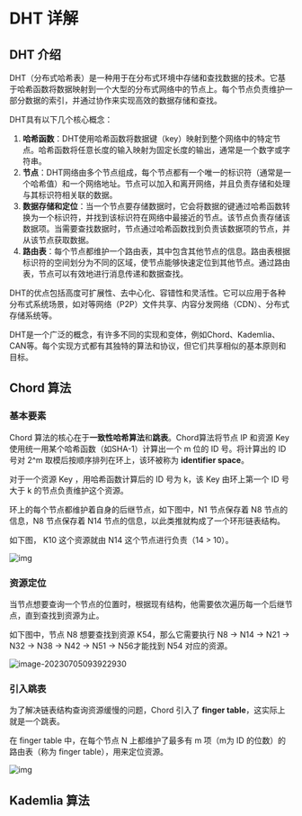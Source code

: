 # DHT 详解

## DHT 介绍

DHT（分布式哈希表）是一种用于在分布式环境中存储和查找数据的技术。它基于哈希函数将数据映射到一个大型的分布式网络中的节点上。每个节点负责维护一部分数据的索引，并通过协作来实现高效的数据存储和查找。

DHT具有以下几个核心概念：

1. **哈希函数**：DHT使用哈希函数将数据键（key）映射到整个网络中的特定节点。哈希函数将任意长度的输入映射为固定长度的输出，通常是一个数字或字符串。
2. **节点**：DHT网络由多个节点组成，每个节点都有一个唯一的标识符（通常是一个哈希值）和一个网络地址。节点可以加入和离开网络，并且负责存储和处理与其标识符相关联的数据。
3. **数据存储和定位**：当一个节点要存储数据时，它会将数据的键通过哈希函数转换为一个标识符，并找到该标识符在网络中最接近的节点。该节点负责存储该数据项。当需要查找数据时，节点通过哈希函数找到负责该数据项的节点，并从该节点获取数据。
4. **路由表**：每个节点都维护一个路由表，其中包含其他节点的信息。路由表根据标识符的空间划分为不同的区域，使节点能够快速定位到其他节点。通过路由表，节点可以有效地进行消息传递和数据查找。

DHT的优点包括高度可扩展性、去中心化、容错性和灵活性。它可以应用于各种分布式系统场景，如对等网络（P2P）文件共享、内容分发网络（CDN）、分布式存储系统等。

DHT是一个广泛的概念，有许多不同的实现和变体，例如Chord、Kademlia、CAN等。每个实现方式都有其独特的算法和协议，但它们共享相似的基本原则和目标。

## Chord 算法

### 基本要素

Chord 算法的核心在于**一致性哈希算法**和**跳表**。Chord算法将节点 IP 和资源 Key 使用统一用某个哈希函数（如SHA-1）计算出一个 m 位的 ID 号。将计算出的 ID 号对 2^m 取模后按顺序排列在环上，该环被称为 **identifier space**。

对于一个资源 Key ，用哈希函数计算后的 ID 号为 k，该 Key 由环上第一个 ID 号大于 k 的节点负责维护这个资源。

环上的每个节点都维护着自身的后继节点，如下图中，N1 节点保存着 N8 节点的信息，N8 节点保存着 N14 节点的信息，以此类推就构成了一个环形链表结构。

如下图， K10 这个资源就由 N14 这个节点进行负责（14 > 10）。

![img](https://www.researchgate.net/profile/David-Karger/publication/228057545/figure/fig2/AS:302371067449349@1449102288710/figure-fig2.png)



### 资源定位

当节点想要查询一个节点的位置时，根据现有结构，他需要依次遍历每一个后继节点，直到查找到资源为止。

如下图中，节点 N8 想要查找到资源 K54，那么它需要执行 N8 -> N14 -> N21 -> N32 -> N38 -> N42 -> N51 -> N56才能找到 N54 对应的资源。

![image-20230705093922930](http://blog-img-figure.oss-cn-chengdu.aliyuncs.com/img/2023/07/05/20230705-093923.png)

### 引入跳表

为了解决链表结构查询资源缓慢的问题，Chord 引入了 **finger table**，这实际上就是一个跳表。

在 finger table 中，在每个节点 N 上都维护了最多有 m 项（m为 ID 的位数）的路由表（称为 finger table），用来定位资源。

![img](https://www.researchgate.net/profile/David-Karger/publication/228057545/figure/fig5/AS:668680417472520@1536437243266/a-Simple-but-slow-pseudocode-to-find-the-successor-node-of-an-identifier-id-Remote.png)


## Kademlia 算法


